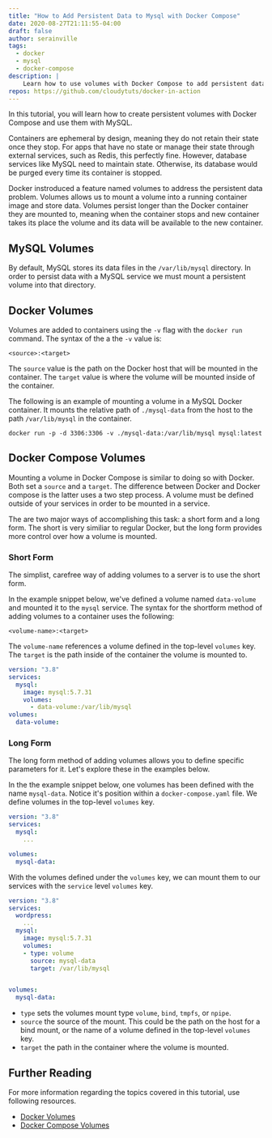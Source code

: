 ```yaml
---
title: "How to Add Persistent Data to Mysql with Docker Compose"
date: 2020-08-27T21:11:55-04:00
draft: false
author: serainville
tags:
  - docker
  - mysql
  - docker-compose
description: |
    Learn how to use volumes with Docker Compose to add persistent data for MySQL to your containerized database workloads.
repos: https://github.com/cloudytuts/docker-in-action
---
```

In this tutorial, you will learn how to create persistent volumes with Docker Compose and use them with MySQL. 

Containers are ephemeral by design, meaning they do not retain their state once they stop. For apps that have no state or manage their state through external services, such as Redis, this perfectly fine. However, database services like MySQL need to maintain state. Otherwise, its database would be purged every time its container is stopped.

Docker instroduced a feature named volumes to address the persistent data problem. Volumes allows us to mount a volume into a running container image and store data. Volumes persist longer than the Docker container they are mounted to, meaning when the container stops and new container takes its place the volume and its data will be available to the new container.

## MySQL Volumes
By default, MySQL stores its data files in the `/var/lib/mysql` directory. In order to persist data with a MySQL service we must mount a persistent volume into that directory. 

## Docker Volumes
Volumes are added to containers using the `-v` flag with the `docker run` command. The syntax of the a the `-v` value is:

```shell
<source>:<target>
```

The `source` value is the path on the Docker host that will be mounted in the container. The `target` value is where the volume will be mounted inside of the container.

The following is an example of mounting a volume in a MySQL Docker container. It mounts the relative path of `./mysql-data` from the host to the path `/var/lib/mysql` in the container.

```shell
docker run -p -d 3306:3306 -v ./mysql-data:/var/lib/mysql mysql:latest
```


## Docker Compose Volumes
Mounting a volume in Docker Compose is similar to doing so with Docker. Both set a `source` and a `target`. The difference between Docker and Docker compose is the latter uses a two step process. A volume must be defined outside of your services in order to be mounted in a service.

The are two major ways of accomplishing this task: a short form and a long form. The short is very similiar to regular Docker, but the long form provides more control over how a volume is mounted.

### Short Form
The simplist, carefree way of adding volumes to a server is to use the short form. 

In the example snippet below, we've defined a volume named `data-volume` and mounted it to the `mysql` service. The syntax for the shortform method of adding volumes to a container uses the following:
```text
<volume-name>:<target>
```

The `volume-name` references a volume defined in the top-level `volumes` key. The `target` is the path inside of the container the volume is mounted to.

```yaml
version: "3.8"
services:
  mysql:
    image: mysql:5.7.31
    volumes:
      - data-volume:/var/lib/mysql
volumes:
  data-volume:
```


### Long Form
The long form method of adding volumes allows you to define specific parameters for it. Let's explore these in the examples below.

In the the example snippet below, one volumes has been defined with the name `mysql-data`. Notice it's position within a `docker-compose.yaml` file. We define volumes in the top-level `volumes` key.

```yaml
version: "3.8"
services:
  mysql:
    ...

volumes:
  mysql-data:
```

With the volumes defined under the `volumes` key, we can mount them to our services with the `service` level `volumes` key.

```yaml
version: "3.8"
services:
  wordpress:
    ...
  mysql:
    image: mysql:5.7.31
    volumes:
    - type: volume
      source: mysql-data
      target: /var/lib/mysql


volumes:
  mysql-data:
```

* `type` sets the volumes mount type `volume`, `bind`, `tmpfs`, or `npipe`.
* `source` the source of the mount. This could be the path on the host for a bind mount, or the name of a volume defined in the top-level `volumes` key.
* `target` the path in the container where the volume is mounted.


## Further Reading
For more information regarding the topics covered in this tutorial, use following resources.
* [Docker Volumes](https://docs.docker.com/storage/volumes/)
* [Docker Compose Volumes](https://docs.docker.com/compose/compose-file/#volumes)